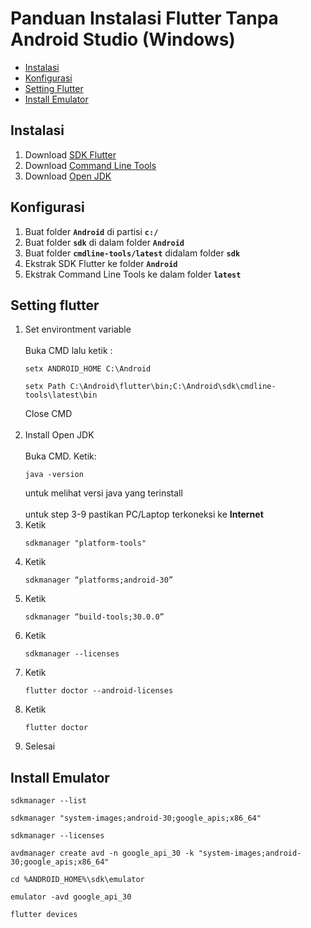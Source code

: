 # Panduan Instalasi Flutter Tanpa Android Studio (Windows)
- [Instalasi](#instalasi)
- [Konfigurasi](#konfigurasi)
- [Setting Flutter](#setting-flutter)
- [Install Emulator](#install-emulator)

## Instalasi
1. Download [SDK Flutter](https://docs.flutter.dev/get-started/install)
3. Download [Command Line Tools](https://developer.android.com/studio)
4. Download [Open JDK](https://adoptium.net/)

## Konfigurasi
1. Buat folder <b>`Android`</b> di partisi <b>`c:/`</b>
2. Buat folder <b>`sdk`</b> di dalam folder <b>`Android`</b>
3. Buat folder <b>`cmdline-tools/latest`</b> didalam folder <b>`sdk`</b>
4. Ekstrak SDK Flutter ke folder <b>`Android`</b>
5. Ekstrak Command Line Tools ke dalam folder <b>`latest`</b>

## Setting flutter
1. Set environtment variable<br><br>
   Buka CMD lalu ketik :
   ```
   setx ANDROID_HOME C:\Android
   ```
   ```
   setx Path C:\Android\flutter\bin;C:\Android\sdk\cmdline-tools\latest\bin
   ```
   Close CMD<br><br>
2. Install Open JDK<br><br>
   Buka CMD. Ketik:
   ```
   java -version
   ```
   untuk melihat versi java yang terinstall<br><br>
   untuk step 3-9 pastikan PC/Laptop terkoneksi ke <b>Internet</b><br>
3. Ketik
   ```
   sdkmanager "platform-tools"
   ```
4. Ketik
   ```
   sdkmanager “platforms;android-30”
   ```
5. Ketik
   ```
   sdkmanager “build-tools;30.0.0”
   ```
7. Ketik
   ```
   sdkmanager --licenses
   ```
9. Ketik
    ```
    flutter doctor --android-licenses
    ```
11. Ketik
    ```
    flutter doctor
    ```
12. Selesai

## Install Emulator
```
sdkmanager --list
```
```
sdkmanager "system-images;android-30;google_apis;x86_64"
```
```
sdkmanager --licenses
```
```
avdmanager create avd -n google_api_30 -k "system-images;android-30;google_apis;x86_64"
```
```
cd %ANDROID_HOME%\sdk\emulator
```
```
emulator -avd google_api_30
```
```
flutter devices
```
